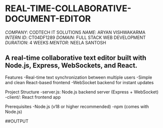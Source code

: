 # REAL-TIME-COLLABORATIVE-DOCUMENT-EDITOR

*COMPANY*: CODTECH IT SOLUTIONS
*NAME*: ARYAN VISHWAKARMA
*INTERN ID*: CT04DF1289
*DOMAIN*: FULL STACK WEB DEVELOPMENT
*DURATION*: 4 WEEKS
*MENTOR*: NEELA SANTOSH

## A real-time collaborative text editor built with Node.js, Express, WebSockets, and React.

Features
-Real-time text synchronization between multiple users
-Simple and clean React-based frontend
-WebSocket backend for instant updates

Project Structure
-server.js: Node.js backend server (Express + WebSocket)
-client/: React frontend app

Prerequisites
-Node.js (v18 or higher recommended)
-npm (comes with Node.js)

##OUTPUT

